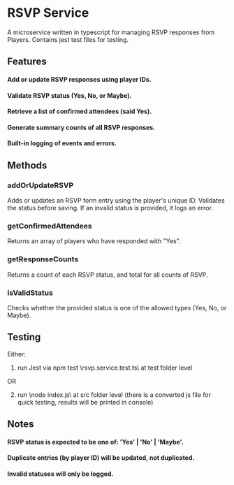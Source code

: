 # RSVP Service

A microservice written in typescript for managing RSVP responses from Players. Contains jest test files for testing.

## Features
#### Add or update RSVP responses using player IDs.

#### Validate RSVP status (Yes, No, or Maybe).

#### Retrieve a list of confirmed attendees (said Yes).

#### Generate summary counts of all RSVP responses.

#### Built-in logging of events and errors.

## Methods
### addOrUpdateRSVP
Adds or updates an RSVP form entry using the player's unique ID. Validates the status before saving. If an invalid status is provided, it logs an error.

### getConfirmedAttendees
Returns an array of players who have responded with "Yes".

### getResponseCounts
Returns a count of each RSVP status, and total for all counts of RSVP.

### isValidStatus
Checks whether the provided status is one of the allowed types (Yes, No, or Maybe).

## Testing
Either:
1. run Jest via npm test \rsvp.service.test.ts\ at test folder level

OR

2. run \node index.js\ at src folder level (there is a converted js file for quick testing, results will be printed in console)

## Notes
#### RSVP status is expected to be one of: 'Yes' | 'No' | 'Maybe'.

#### Duplicate entries (by player ID) will be updated, not duplicated.

#### Invalid statuses will only be logged.
